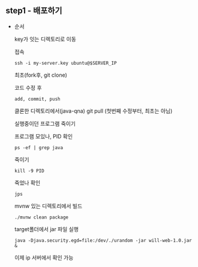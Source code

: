 ## step1 - 배포하기
* 순서

  key가 잇는 디렉토리로 이동

  접속

  ```
  ssh -i my-server.key ubuntu@$SERVER_IP
  ```

  최초(fork후, git clone)

  코드 수정 후

  ```
  add, commit, push
  ```

  클론한 디렉토리에서(java-qna) git pull (첫번째 수정부터, 최초는 아님)

  실행중이던 프로그램 죽이기

  프로그램 모있나, PID 확인

  ```
  ps -ef | grep java
  ```

  죽이기

  ```
  kill -9 PID
  ```

  죽었나 확인

  ```
  jps
  ```

  mvnw 있는 디렉토리에서 빌드

  ```
  ./mvnw clean package
  ```

  target폴더에서 jar 파일 실행

  ```
  java -Djava.security.egd=file:/dev/./urandom -jar will-web-1.0.jar &
  ```

  이제 ip 서버에서 확인 가능